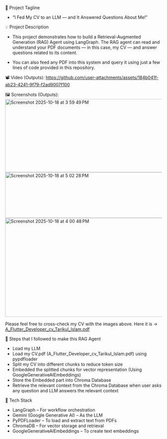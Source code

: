 📄 Project Tagline
  - “I Fed My CV to an LLM — and It Answered Questions About Me!”

💡 Project Description
  - This project demonstrates how to build a Retrieval-Augmented Generation (RAG) Agent using LangGraph.
The RAG agent can read and understand your PDF documents — in this case, my CV — and answer questions related to its content.

  - You can also feed any PDF into this system and query it using just a few lines of code provided in this repository.

📽️ Video (Outputs):
https://github.com/user-attachments/assets/184b041f-ab23-4241-9f79-f2ad9007f100

🖼️ Screenshots (Outputs):
<img width="1225" height="236" alt="Screenshot 2025-10-18 at 3 59 49 PM" src="https://github.com/user-attachments/assets/195a18ae-54da-4d6f-8bdf-8bbd232cdcbd" />
<img width="1225" height="147" alt="Screenshot 2025-10-18 at 5 02 28 PM" src="https://github.com/user-attachments/assets/fe373ef3-de81-4bee-bce3-41e73e1dce5a" />
<img width="1225" height="319" alt="Screenshot 2025-10-18 at 4 00 48 PM" src="https://github.com/user-attachments/assets/130e9425-5e35-4b80-bb17-0edb37e74b9a" />

Please feel free to cross-check my CV with the images above. Here it is -> [A_Flutter_Developer_cv_Tarikul_Islam.pdf]([https://your-url-here.com](https://github.com/Tarikul-Tuhin/A-Rag-Agent-that-answers-any-questions-related-to-my-CV-LangGraph-/blob/main/A_Flutter_Developer_cv_Tarikul_Islam.pdf))

🧩 Steps that I followed to make this RAG Agent
  - Load my LLM
  - Load my CV.pdf (A_Flutter_Developer_cv_Tarikul_Islam.pdf) using pypdfloader
  - Split my CV into different chunks to reduce token size
  - Embedded the splitted chunks for vector representation (Using GoogleGenerativeAIEmbeddings)
  - Store the Embedded part into Chroma Database
  - Retrieve the relevant context from the Chroma Database when user asks any question and LLM answers the relevant context

🧠 Tech Stack
  - LangGraph – For workflow orchestration
  - Gemini (Google Generative AI) – As the LLM
  - PyPDFLoader – To load and extract text from PDFs
  - ChromaDB – For vector storage and retrieval
  - GoogleGenerativeAIEmbeddings – To create text embeddings
